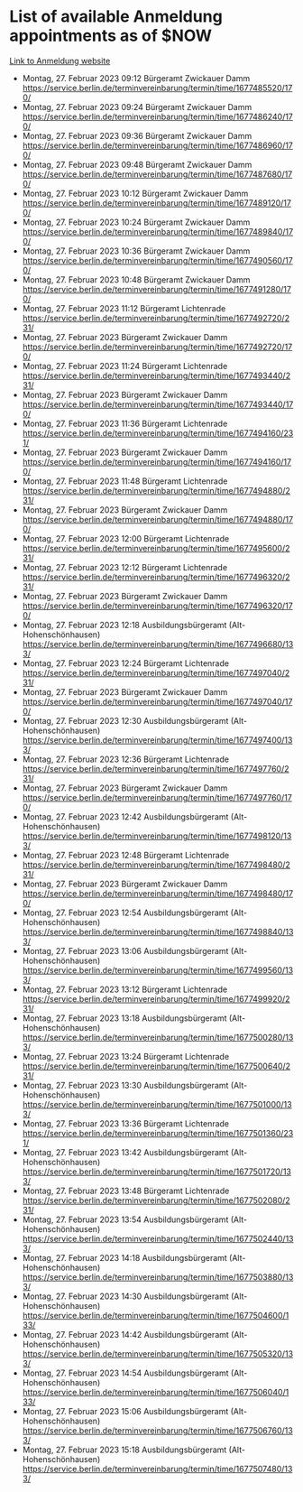# List of available Anmeldung appointments as of $NOW
[Link to Anmeldung website](https://service.berlin.de/terminvereinbarung/termin/tag.php?termin=1&anliegen[]=120686&dienstleisterlist=122210,122217,327316,122219,327312,122227,327314,122231,327346,122243,327348,122254,122252,329742,122260,329745,122262,329748,122271,327278,122273,327274,122277,327276,330436,122280,327294,122282,327290,122284,327292,122291,327270,122285,327266,122286,327264,122296,327268,150230,329760,122297,327286,122294,327284,122312,329763,122314,329775,122304,327330,122311,327334,122309,327332,317869,122281,327352,122279,329772,122283,122276,327324,122274,327326,122267,329766,122246,327318,122251,327320,122257,327322,122208,327298,122226,327300&herkunft=http%3A%2F%2Fservice.berlin.de%2Fdienstleistung%2F120686%2F)
- Montag, 27. Februar 2023 09:12 Bürgeramt Zwickauer Damm https://service.berlin.de/terminvereinbarung/termin/time/1677485520/170/
- Montag, 27. Februar 2023 09:24 Bürgeramt Zwickauer Damm https://service.berlin.de/terminvereinbarung/termin/time/1677486240/170/
- Montag, 27. Februar 2023 09:36 Bürgeramt Zwickauer Damm https://service.berlin.de/terminvereinbarung/termin/time/1677486960/170/
- Montag, 27. Februar 2023 09:48 Bürgeramt Zwickauer Damm https://service.berlin.de/terminvereinbarung/termin/time/1677487680/170/
- Montag, 27. Februar 2023 10:12 Bürgeramt Zwickauer Damm https://service.berlin.de/terminvereinbarung/termin/time/1677489120/170/
- Montag, 27. Februar 2023 10:24 Bürgeramt Zwickauer Damm https://service.berlin.de/terminvereinbarung/termin/time/1677489840/170/
- Montag, 27. Februar 2023 10:36 Bürgeramt Zwickauer Damm https://service.berlin.de/terminvereinbarung/termin/time/1677490560/170/
- Montag, 27. Februar 2023 10:48 Bürgeramt Zwickauer Damm https://service.berlin.de/terminvereinbarung/termin/time/1677491280/170/
- Montag, 27. Februar 2023 11:12 Bürgeramt Lichtenrade https://service.berlin.de/terminvereinbarung/termin/time/1677492720/231/
- Montag, 27. Februar 2023  Bürgeramt Zwickauer Damm https://service.berlin.de/terminvereinbarung/termin/time/1677492720/170/
- Montag, 27. Februar 2023 11:24 Bürgeramt Lichtenrade https://service.berlin.de/terminvereinbarung/termin/time/1677493440/231/
- Montag, 27. Februar 2023  Bürgeramt Zwickauer Damm https://service.berlin.de/terminvereinbarung/termin/time/1677493440/170/
- Montag, 27. Februar 2023 11:36 Bürgeramt Lichtenrade https://service.berlin.de/terminvereinbarung/termin/time/1677494160/231/
- Montag, 27. Februar 2023  Bürgeramt Zwickauer Damm https://service.berlin.de/terminvereinbarung/termin/time/1677494160/170/
- Montag, 27. Februar 2023 11:48 Bürgeramt Lichtenrade https://service.berlin.de/terminvereinbarung/termin/time/1677494880/231/
- Montag, 27. Februar 2023  Bürgeramt Zwickauer Damm https://service.berlin.de/terminvereinbarung/termin/time/1677494880/170/
- Montag, 27. Februar 2023 12:00 Bürgeramt Lichtenrade https://service.berlin.de/terminvereinbarung/termin/time/1677495600/231/
- Montag, 27. Februar 2023 12:12 Bürgeramt Lichtenrade https://service.berlin.de/terminvereinbarung/termin/time/1677496320/231/
- Montag, 27. Februar 2023  Bürgeramt Zwickauer Damm https://service.berlin.de/terminvereinbarung/termin/time/1677496320/170/
- Montag, 27. Februar 2023 12:18 Ausbildungsbürgeramt (Alt- Hohenschönhausen) https://service.berlin.de/terminvereinbarung/termin/time/1677496680/133/
- Montag, 27. Februar 2023 12:24 Bürgeramt Lichtenrade https://service.berlin.de/terminvereinbarung/termin/time/1677497040/231/
- Montag, 27. Februar 2023  Bürgeramt Zwickauer Damm https://service.berlin.de/terminvereinbarung/termin/time/1677497040/170/
- Montag, 27. Februar 2023 12:30 Ausbildungsbürgeramt (Alt- Hohenschönhausen) https://service.berlin.de/terminvereinbarung/termin/time/1677497400/133/
- Montag, 27. Februar 2023 12:36 Bürgeramt Lichtenrade https://service.berlin.de/terminvereinbarung/termin/time/1677497760/231/
- Montag, 27. Februar 2023  Bürgeramt Zwickauer Damm https://service.berlin.de/terminvereinbarung/termin/time/1677497760/170/
- Montag, 27. Februar 2023 12:42 Ausbildungsbürgeramt (Alt- Hohenschönhausen) https://service.berlin.de/terminvereinbarung/termin/time/1677498120/133/
- Montag, 27. Februar 2023 12:48 Bürgeramt Lichtenrade https://service.berlin.de/terminvereinbarung/termin/time/1677498480/231/
- Montag, 27. Februar 2023  Bürgeramt Zwickauer Damm https://service.berlin.de/terminvereinbarung/termin/time/1677498480/170/
- Montag, 27. Februar 2023 12:54 Ausbildungsbürgeramt (Alt- Hohenschönhausen) https://service.berlin.de/terminvereinbarung/termin/time/1677498840/133/
- Montag, 27. Februar 2023 13:06 Ausbildungsbürgeramt (Alt- Hohenschönhausen) https://service.berlin.de/terminvereinbarung/termin/time/1677499560/133/
- Montag, 27. Februar 2023 13:12 Bürgeramt Lichtenrade https://service.berlin.de/terminvereinbarung/termin/time/1677499920/231/
- Montag, 27. Februar 2023 13:18 Ausbildungsbürgeramt (Alt- Hohenschönhausen) https://service.berlin.de/terminvereinbarung/termin/time/1677500280/133/
- Montag, 27. Februar 2023 13:24 Bürgeramt Lichtenrade https://service.berlin.de/terminvereinbarung/termin/time/1677500640/231/
- Montag, 27. Februar 2023 13:30 Ausbildungsbürgeramt (Alt- Hohenschönhausen) https://service.berlin.de/terminvereinbarung/termin/time/1677501000/133/
- Montag, 27. Februar 2023 13:36 Bürgeramt Lichtenrade https://service.berlin.de/terminvereinbarung/termin/time/1677501360/231/
- Montag, 27. Februar 2023 13:42 Ausbildungsbürgeramt (Alt- Hohenschönhausen) https://service.berlin.de/terminvereinbarung/termin/time/1677501720/133/
- Montag, 27. Februar 2023 13:48 Bürgeramt Lichtenrade https://service.berlin.de/terminvereinbarung/termin/time/1677502080/231/
- Montag, 27. Februar 2023 13:54 Ausbildungsbürgeramt (Alt- Hohenschönhausen) https://service.berlin.de/terminvereinbarung/termin/time/1677502440/133/
- Montag, 27. Februar 2023 14:18 Ausbildungsbürgeramt (Alt- Hohenschönhausen) https://service.berlin.de/terminvereinbarung/termin/time/1677503880/133/
- Montag, 27. Februar 2023 14:30 Ausbildungsbürgeramt (Alt- Hohenschönhausen) https://service.berlin.de/terminvereinbarung/termin/time/1677504600/133/
- Montag, 27. Februar 2023 14:42 Ausbildungsbürgeramt (Alt- Hohenschönhausen) https://service.berlin.de/terminvereinbarung/termin/time/1677505320/133/
- Montag, 27. Februar 2023 14:54 Ausbildungsbürgeramt (Alt- Hohenschönhausen) https://service.berlin.de/terminvereinbarung/termin/time/1677506040/133/
- Montag, 27. Februar 2023 15:06 Ausbildungsbürgeramt (Alt- Hohenschönhausen) https://service.berlin.de/terminvereinbarung/termin/time/1677506760/133/
- Montag, 27. Februar 2023 15:18 Ausbildungsbürgeramt (Alt- Hohenschönhausen) https://service.berlin.de/terminvereinbarung/termin/time/1677507480/133/
